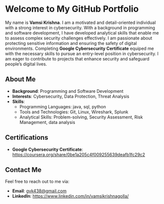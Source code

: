 # Welcome to My GitHub Portfolio

My name is **Vamsi Krishna**. I am a motivated and detail-oriented individual with a strong interest in cybersecurity. With a background in programming and software development, I have developed analytical skills that enable me to assess complex security challenges effectively. I am passionate about protecting sensitive information and ensuring the safety of digital environments. Completing **Google Cybersecurity Certificate** equiped me with the necessary skills to pursue an entry-level position in cybersecurity. I am eager to contribute to projects that enhance security and safeguard people’s digital lives.

## About Me

- **Background**: Programming and Software Development
- **Interests**: Cybersecurity, Data Protection, Threat Analysis
- **Skills**:
  - Programming Languages: java, sql, python
  - Tools and Technologies: Git, Linux, Wireshark, Splunk
  - Analytical Skills: Problem-solving, Security Assessment, Risk Management, data analysis

## Certifications
- **Google Cybersecurity Certificate**: https://coursera.org/share/0be1a205c4f009255639deafb1fc29c2

## Contact Me
Feel free to reach out to me via:
- **Email**: gvk438@gmail.com
- **LinkedIn**: https://www.linkedin.com/in/vamsikrishnagolla/

